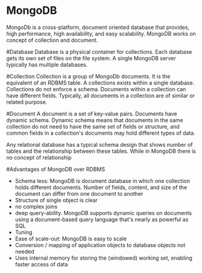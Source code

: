 # MongoDB
MongoDb is a cross-platform, document oriented database that provides, high performance, high availability, and easy scalability. MongoDB works on concept of collection and document.

#Database
Database is a physical container for collections. Each database gets its own set of files on the file system. A single MongoDB server typically has multiple databases. 

#Collection
Collection is a group of MongoDb documents. It is the equivalent of an RDBMS table. A collections exists within a single database. Collections do not enforce a schema. Documents within a collection can have different fields. Typically, all documents in a collection are of similar or related purpose. 

#Document
A document is a set of key-value pairs. Documents have dynamic schema. Dynamic schema means that documents in the same collection do not need to have the same set of fields or structure, and common fields in a collection's documents may hold different types of data. 

Any relational database has a typical schema design that shows number of tables and the relationship between these tables. While in MongoDB there is no concept of relationship

#Advantages of MongoDB over RDBMS

  - Schema less: MongoDB is document database in which one collection holds different documents. Number of fields, content, and size of the document can differ from one document to another
  - Structure of single object is clear
  - no complex joins
  - deep query-ability. MongoDB supports dynamic queries on documents using a document-based query language that's nearly as powerful as SQL
  - Tuning
  - Ease of scale-out: MongoDB is easy to scale
  - Conversion / mapping of application objects to database objects not needed
  - Uses internal memory for storing the (windowed) working set, enabling faster access of data


